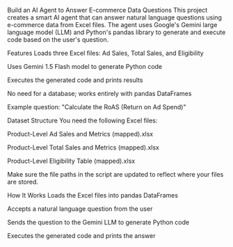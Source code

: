 Build an AI Agent to Answer E-commerce Data Questions
This project creates a smart AI agent that can answer natural language questions using e-commerce data from Excel files. The agent uses Google's Gemini large language model (LLM) and Python's pandas library to generate and execute code based on the user's question.

Features
Loads three Excel files: Ad Sales, Total Sales, and Eligibility

Uses Gemini 1.5 Flash model to generate Python code

Executes the generated code and prints results

No need for a database; works entirely with pandas DataFrames

Example question: "Calculate the RoAS (Return on Ad Spend)"

Dataset Structure
You need the following Excel files:

Product-Level Ad Sales and Metrics (mapped).xlsx

Product-Level Total Sales and Metrics (mapped).xlsx

Product-Level Eligibility Table (mapped).xlsx

Make sure the file paths in the script are updated to reflect where your files are stored.

How It Works
Loads the Excel files into pandas DataFrames

Accepts a natural language question from the user

Sends the question to the Gemini LLM to generate Python code

Executes the generated code and prints the answer
